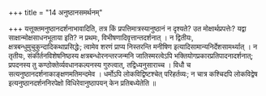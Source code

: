 +++
title = "14 अनुष्ठानसमर्थनम्"

+++
यत्तूक्तमनुष्ठानदर्शनाभावादिति, तत्र किं प्रपत्तिमात्रस्यानुष्ठानं न दृश्यते? उत मोक्षार्थप्रपत्तेः? यद्वा साक्षान्मोक्षसाधनभूताया इति? न प्रथमः, विभीषणादिवृत्तान्तदर्शनात् । न द्वितीयः, क्षत्रबन्धुमुचुकुन्दादिकथाप्रसिद्धेः; त्वामेव शरणं प्राप्य निस्तरन्ति मनीषिण इत्यादिसामान्यनिर्देशसामर्थ्यात् । न तृतीयः, संकीर्तनविशेषनिष्ठस्य क्षत्रबन्धोरनन्तरजन्मनि जातिस्मरत्वेऽपि भक्तियोगप्रकारप्रतिपादनादर्शनात्; प्रपदनस्य तु कण्ठोक्तेर्व्यवधानकल्पनस्य गुरुत्वात्, तद्विध्यनुसाराच्च । विधौ च सत्यनुष्ठानदर्शनाकाङ्क्षणमतिमन्दमेव । धर्मोऽपि लोकविद्विष्टश्चेत् परिहर्तव्यः; न चात्र कश्चिदपि लोकविद्वेष इत्यनुष्ठानदर्शननिरपेक्षो विधिरेवानुष्ठापयन् केन प्रतिबध्येतेति ॥
